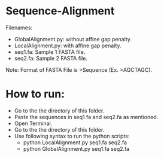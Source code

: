 # Sequence-Alignment
Filenames:
- GlobalAlignment.py: without affine gap penalty.
- LocalAlignment.py: with affine gap penalty.
- seq1.fa: Sample 1 FASTA file. 
- seq2.fa: Sample 2 FASTA file. 

Note: Format of FASTA File is >Sequence (Ex. >AGCTAGC).

# How to run:
- Go to the the directory of this folder.
- Paste the sequences in seq1.fa and seq2.fa as mentioned.
- Open Terminal.
- Go to the the directory of this folder.
- Use following syntax to run the python scripts: 
    - python LocalAlignment.py seq1.fa seq2.fa
    - python GlobalAlignment.py seq1.fa seq2.fa
